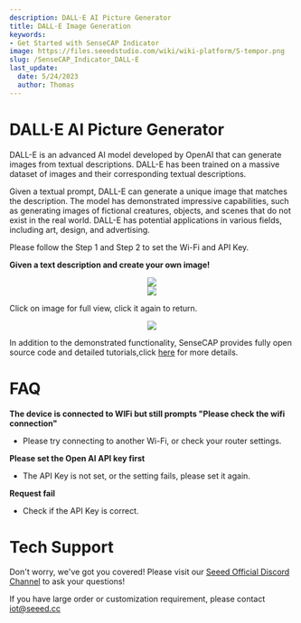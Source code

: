 ```yaml
---
description: DALL·E AI Picture Generator
title: DALL·E Image Generation
keywords:
- Get Started with SenseCAP Indicator
image: https://files.seeedstudio.com/wiki/wiki-platform/S-tempor.png
slug: /SenseCAP_Indicator_DALL·E
last_update:
  date: 5/24/2023
  author: Thomas
---
```

# **DALL·E AI Picture Generator**

DALL-E is an advanced AI model developed by OpenAI that can generate images from textual descriptions. DALL-E has been trained on a massive dataset of images and their corresponding textual descriptions. 

Given a textual prompt, DALL-E can generate a unique image that matches the description. The model has demonstrated impressive capabilities, such as generating images of fictional creatures, objects, and scenes that do not exist in the real world. DALL-E has potential applications in various fields, including art, design, and advertising.

Please follow the Step 1 and Step 2 to set the Wi-Fi and API Key.
    

**Given a text description and create your own image!**

<div align="center"><img width={480} src="https://files.seeedstudio.com/wiki/SenseCAP/SenseCAP_Indicator/DALL1.png"/></div>



<div align="center"><img width={480} src="https://files.seeedstudio.com/wiki/SenseCAP/SenseCAP_Indicator/DALL2.png"/></div>

Click on image for full view, click it again to return.
    
<div align="center"><img width={480} src="https://files.seeedstudio.com/wiki/SenseCAP/SenseCAP_Indicator/dall2.png"/></div>
    

In addition to the demonstrated functionality, SenseCAP provides fully open source code and detailed tutorials,click [here](/SenseCAP_Indicator_ChatGPT) for more details.

    

# **FAQ**
    
    
    
**The device is connected to WIFi but still prompts "Please check the wifi connection"**
    
- Please try connecting to another Wi-Fi, or check your router settings.
  

**Please set the Open AI API key first**
    
- The API Key is not set, or the setting fails, please set it again.
  
    
**Request fail**
    
- Check if the API Key is correct.
    
# **Tech Support**

Don't worry, we've got you covered! Please visit our [Seeed Official Discord Channel](https://discord.gg/cPpeuQMM) to ask your questions! 

If you have large order or customization requirement, please contact iot@seeed.cc